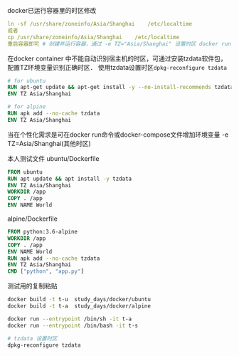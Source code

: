 docker已运行容器里的时区修改
```yaml
ln -sf /usr/share/zoneinfo/Asia/Shanghai    /etc/localtime
或者
cp /usr/share/zoneinfo/Asia/Shanghai    /etc/localtime
重启容器即可 # 创建并运行容器，通过 -e TZ="Asia/Shanghai" 设置时区 docker run -e TZ="Asia/Shanghai" -d -p 80:80 --name nginx nginx
```

在docker container 中不能自动识别宿主机的时区，可通过安装tzdata软件包，配置TZ环境变量识别正确时区．
 使用tzdata设置时区`dpkg-reconfigure tzdata`

```dockerfile
# for ubuntu 
RUN apt-get update && apt-get install -y --no-install-recommends tzdata  && rm -rf /var/lib/apt/lists/*
ENV TZ Asia/Shanghai

# for alpine
RUN apk add --no-cache tzdata
ENV TZ Asia/Shanghai
```

当在个性化需求是可在docker run命令或docker-compose文件增加环境变量 -e TZ=Asia/Shanghai(其他时区)

本人测试文件
 ubuntu/Dockerfile

```dockerfile
FROM ubuntu
RUN apt update && apt install -y tzdata
ENV TZ Asia/Shanghai
WORKDIR /app
COPY . /app
ENV NAME World
```

alpine/Dockerfile

```dockerfile
FROM python:3.6-alpine
WORKDIR /app
COPY . /app
ENV NAME World
RUN apk add --no-cache tzdata
ENV TZ Asia/Shanghai
CMD ["python", "app.py"]
```

测试用的复制粘贴

```bash
docker build -t t-u  study_days/docker/ubuntu
docker build -t t-a  study_days/docker/alpine

docker run --entrypoint /bin/sh -it t-a
docker run --entrypoint /bin/bash -it t-s

# tzdata 设置时区
dpkg-reconfigure tzdata
```